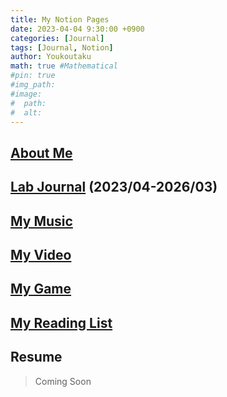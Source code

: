 ```yaml
---
title: My Notion Pages
date: 2023-04-04 9:30:00 +0900
categories: [Journal]
tags: [Journal, Notion]
author: Youkoutaku
math: true #Mathematical
#pin: true
#img_path:
#image:
#  path: 
#  alt: 
---
```


## [About Me](https://youkoutaku.notion.site/About-Me-10a56db406d480eca968df884a38eefe?pvs=4)

## [Lab Journal](https://youkoutaku.notion.site/Lab-Journal-cde43795142d448ab96cb0233225cf6b?pvs=4) (2023/04-2026/03)

## [My Music](https://youkoutaku.notion.site/My-Music-d21e63fdf152499283410c2d78ccd674?pvs=4)

## [My Video](https://youkoutaku.notion.site/Video-7bd889568add4d6fb952fe4973c715da?pvs=4)

## [My Game](https://youkoutaku.notion.site/My-Game-85453a6f8846423e9964d52239f7064d?pvs=4)

## [My Reading List](https://youkoutaku.notion.site/63d1a861bff042c2b13755afa46a2ed0?v=556ff62d749c4dc2a8d8dda378053c5f&pvs=4)

## Resume
> Coming Soon